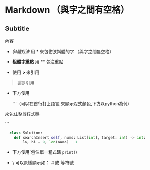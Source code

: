 # Markdown （與字之間有空格）
  ## Subtitle
  內容
- *斜體打法* 用 * 來包住欲斜體的字 （與字之間無空格）

- **粗體字重點** 用 ** 包注重點

- 使用 **>** 來引用

>這是引用

- 下方使用

  \```（可以在首行打上語言,來顯示程式顏色,下方以python為例）
  
 來包住整段程式碼
  
  \```

```python
  class Solution:
    def searchInsert(self, nums: List[int], target: int) -> int:
        lo, hi = 0, len(nums) - 1
```

- 下方使用\`包住單一程式碼
`print()`

- \ 可以原樣顯示如： ＃或\`等符號




    
    
